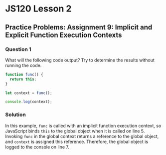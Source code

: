 # JS120 Lesson 2

## Practice Problems: Assignment 9: Implicit and Explicit Function Execution Contexts

### Question 1

What will the following code output? Try to determine the results without
running the code.

```js
function func() {
  return this;
}

let context = func();

console.log(context);
```

### Solution

In this example, `func` is called with an implicit function execution context,
so JavaScript binds `this` to the global object when it is called on line 5.
Invoking `func` in the global context returns a reference to the global object,
and `context` is assigned this reference. Therefore, the global object is logged
to the console on line 7.
